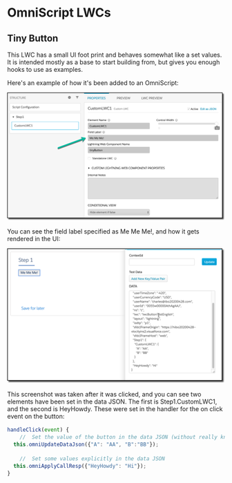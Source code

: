 # OmniScript LWCs



## Tiny Button

This LWC has a small UI foot print and behaves somewhat like a set values.  It is intended mostly as a base to start building from, but gives you enough hooks to use as examples.

Here's an example of how it's been added to an OmniScript:

![tinybutton01](images/tinybutton01.png)

You can see the field label specified as Me Me Me!, and how it gets rendered in the UI:

![](images/tinybutton02.png)

This screenshot was taken after it was clicked, and you can see two elements have been set in the data JSON.  The first is Step1.CustomLWC1, and the second is HeyHowdy.  These were set in the handler for the on click event on the button:

```    javascript
handleClick(event) {
	//  Set the value of the button in the data JSON (without really knowing "who" I am)
  this.omniUpdateDataJson({"A": "AA", "B":"BB"});

	//  Set some values explicitly in the data JSON
  this.omniApplyCallResp({"HeyHowdy": "Hi"});
}
```



